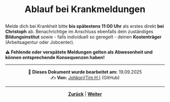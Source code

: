 # <p align="center">Ablauf bei Krankmeldungen</p>

Melde dich bei Krankheit bitte **bis spätestens 11:00 Uhr** als erstes direkt **bei Christoph** ab. Benachrichtige im Anschluss ebenfalls dein zuständiges **Bildungsinstitut** sowie - falls individuell so geregelt - deinen **Kostenträger** (Arbeitsagentur oder Jobcenter).

**⚠️ Fehlende oder verspätete Meldungen gelten als Abwesenheit und können entsprechende Konsequenzen haben!**

---
<p align="center">
📅 <strong>Dieses Dokument wurde bearbeitet am:</strong> 19.09.2025
<br>
✍️ <strong>Von:</strong> <a href="https://github.com/johkori">Johkori(Tim H.)</a> (GitHub)
</p>

---

<p align="center">
<a href="/docs/01-organisation/04-urlaub/README.md"><strong>Zurück</strong></a> | <a href="/docs/01-organisation/06-mutterschutz_und_elternzeit/README.md"><strong>Weiter</strong></a>
</p>
